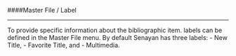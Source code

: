 ####Master File / Label
<hr>
To provide specific information about the bibliographic item. labels can be defined in the Master File menu. By default Senayan has three labels: 
- New Title, 
- Favorite Title, and 
- Multimedia.
